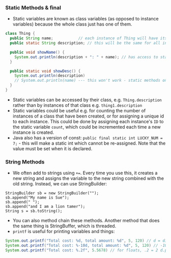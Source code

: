 ### Static Methods & final
* Static variables are known as class variables (as opposed to instance variables) because the whole class just has one of them. 
```java
class Thing {
  public String name;           // each instance of Thing will have its own name
  public static String description; // this will be the same for all instances of Thing

  public void showName() {
    System.out.println(description + ": " + name); // has access to static and non-static variables.
  }

  public static void showDesc() {
    System.out.println(description)
    // System.out.println(name) --- this won't work - static methods only have access to static variables.
  }
}
```
* Static variables can be accessed by their class, e.g. `Thing.description` rather than by instances of that class e.g. `thing1.description`
* Static variables could be useful e.g. for counting the number of instances of a class that have been created, or for assigning a unique id to each instance. This could be done by assigning each instance's `ID` to the static variable `count`, which could be incremented each time a new instance is created.
* Java also has a version of const: `public final static int LUCKY_NUM = 7;` - this will make a static int which cannot be re-assigned. Note that the value must be set when it is declared.

### String Methods
* We often add to strings using `+=`. Every time you use this, it creates a new string and assigns the variable to the new string combined with the old string. Instead, we can use StringBuilder:
```
StringBuilder sb = new StringBuilder("");
sb.append("My name is Sue");
sb.append(" ");
sb.append("and I am a lion tamer");
String s = sb.toString();
```
* You can also method chain these methods. Another method that does the same thing is StringBuffer, which is threaded.
* `printf` is useful for printing variables and things: 
```java
System.out.printf("Total cost: %d, total amount: %d", 5, 120) // d = digit
System.out.printf("Total cost: %-10d, total amount: %d", 5, 120) // -10 = field 10 chars wide
System.out.printf("Total cost: %.2f", 5.5678) // for floats, .2 = 2 d.p.
```